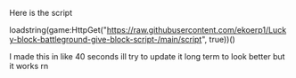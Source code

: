 Here is the script

loadstring(game:HttpGet("https://raw.githubusercontent.com/ekoerp1/Lucky-block-battleground-give-block-script-/main/script", true))()

I made this in like 40 seconds ill try to update it long term to look better but it works rn
